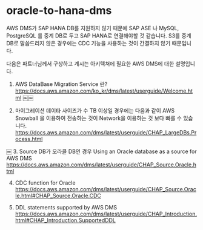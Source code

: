 # oracle-to-hana-dms

AWS DMS가 SAP HANA DB를 지원하지 않기 때문에 SAP ASE 나 MySQL, PostgreSQL 를 중계 DB로 두고 SAP HANA로 연결해야할 것 같습니다.
S3를 중계 DB로 말씀드리지 않은 경우에는 CDC 기능을 사용하는 것이 간결하지 않기 때문입니다.

다음은 파트너님께서 구상하고 계시는 아키텍쳐에 필요한 AWS DMS에 대한 설명입니다.

1. AWS DataBase Migration Service 란?
https://docs.aws.amazon.com/ko_kr/dms/latest/userguide/Welcome.html
￼￼

2. 마이그레이션 데이타 사이즈가 수 TB 이상일 경우에는 다음과 같이 AWS Snowball 을 이용하여 전송하는 것이 Network을 이용하는 것 보다 빠를 수 있습니다.
https://docs.aws.amazon.com/dms/latest/userguide/CHAP_LargeDBs.Process.html

￼
3. Source DB가 오라클 DB인 경우
Using an Oracle database as a source for AWS DMS
https://docs.aws.amazon.com/dms/latest/userguide/CHAP_Source.Oracle.html

4. CDC function for Oracle
https://docs.aws.amazon.com/dms/latest/userguide/CHAP_Source.Oracle.html#CHAP_Source.Oracle.CDC

5. DDL statements supported by AWS DMS
https://docs.aws.amazon.com/dms/latest/userguide/CHAP_Introduction.html#CHAP_Introduction.SupportedDDL

